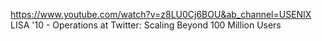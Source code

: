 https://www.youtube.com/watch?v=z8LU0Cj6BOU&ab_channel=USENIX
 LISA '10 - Operations at Twitter: Scaling Beyond 100 Million Users 

